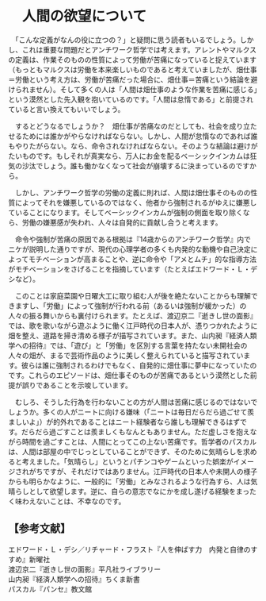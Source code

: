 # 　人間の欲望について

　「こんな定義がなんの役に立つの？」と疑問に思う読者もいるでしょう。しかし、これは重要な問題だとアンチワーク哲学では考えます。アレントやマルクスの定義は、作業そのものの性質によって労働が苦痛になっていると捉えています（もっともマルクスは労働を本来楽しいものであると考えていましたが、畑仕事＝労働という考え方は、労働が苦痛だった場合に、畑仕事＝苦痛という結論を避けられません）。そして多くの人は「人間は畑仕事のような作業を苦痛に感じる」という漠然とした先入観を抱いているのです。「人間は怠惰である」と前提されていると言い換えてもいいでしょう。

　するとどうなるでしょうか？　畑仕事が苦痛なのだとしても、社会を成り立たせるためには誰かがやらなければならない。しかし、人間が怠惰なのであれば誰もやりたがらない。なら、命令されなければならない。そのような結論は避けがたいものです。もしそれが真実なら、万人にお金を配るベーシックインカムは狂気の沙汰でしょう。誰も働かなくなって社会が崩壊するに決まっているのですから。

　しかし、アンチワーク哲学の労働の定義に則れば、人間は畑仕事そのものの性質によってそれを嫌悪しているのではなく、他者から強制されるがゆえに嫌悪していることになります。そしてベーシックインカムが強制の側面を取り除くなら、労働の嫌悪感が失われ、人々は自発的に貢献し合うと考えます。

　命令や強制が苦痛の原因である根拠は『14歳からのアンチワーク哲学』内でニケが説明した通りですが、現代の心理学者の多くも内発的な動機や自己決定によってモチベーションが高まることや、逆に命令や「アメとムチ」的な指導方法がモチベーションをさげることを指摘しています（たとえばエドワード・Ｌ・デシなど）。

　このことは家庭菜園や日曜大工に取り組む人が後を絶たないことからも理解できますし、「労働」によって強制が行われる前（あるいは強制が緩かった）の人々の振る舞いからも裏付けられます。たとえば、渡辺京二『逝きし世の面影』では、歌を歌いながら遊ぶように働く江戸時代の日本人が、憑りつかれたように畑を整え、道路を掃き清める様子が描写されています。また、山内昶『経済人類学への招待』では、「遊び」と「労働」を区別する言葉を持たない未開社会の人々の畑が、まるで芸術作品のように美しく整えられていると描写されています。彼らは誰に強制されるわけでもなく、自発的に畑仕事に夢中になっていたのです。これらのエピソードは、畑仕事そのものが苦痛であるという漠然とした前提が誤りであることを示唆しています。

　むしろ、そうした行為を行わないことの方が人間は苦痛に感じるのではないでしょうか。多くの人がニートに向ける嫌味（「ニートは毎日だらだら過ごせて羨ましいよ」）が的外れであることはニート経験者なら誰しも理解できるはずです。だらだら過ごすことは羨ましくもなんともありません。ただ虚しさを抱えながら時間を過ごすことは、人間にとってこの上ない苦痛です。哲学者のパスカルは、人間は部屋の中でじっとしていることができず、そのために気晴らしを求めると考えました。「気晴らし」というとパチンコやゲームといった娯楽がイメージされがちですが、それだけではありません。江戸時代の日本人や未開人の様子からも明らかなように、一般的に「労働」とみなされるような行為すら、人は気晴らしとして欲望します。逆に、自らの意志でなにかを成し遂げる経験をまったく味わえないことは、不幸なのです。

## 【参考文献】
エドワード・Ｌ・デシ／リチャード・フラスト『人を伸ばす力　内発と自律のすすめ』新曜社<br>
渡辺京二『逝きし世の面影』平凡社ライブラリー<br>
山内昶『経済人類学への招待』ちくま新書<br>
パスカル『パンセ』教文館